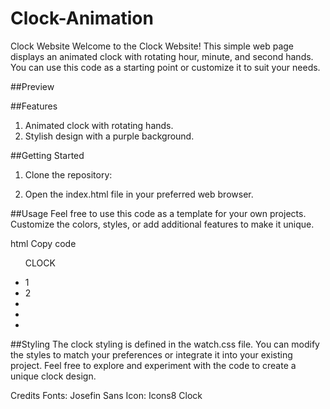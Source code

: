 # Clock-Animation

Clock Website
Welcome to the Clock Website! This simple web page displays an animated clock with rotating hour, minute, and second hands. You can use this code as a starting point or customize it to suit your needs.

##Preview

##Features
1) Animated clock with rotating hands.<br>
2) Stylish design with a purple background.

##Getting Started
1) Clone the repository:
<!--
bash

git clone https://github.com/your-username/clock-website.git
-->

2) Open the index.html file in your preferred web browser.

##Usage
Feel free to use this code as a template for your own projects. Customize the colors, styles, or add additional features to make it unique.

html
Copy code
<!-- Include the necessary HTML structure -->
<!DOCTYPE html>
<html lang="en">
<head>
  <meta charset="UTF-8">
  <meta name="viewport" content="width=device-width, initial-scale=1.0">
  <link rel="stylesheet" href="watch.css">
  <link rel="icon" href="icons8-clock-16.png">
  <link rel="preconnect" href="https://fonts.googleapis.com">
  <link rel="preconnect" href="https://fonts.gstatic.com" crossorigin>
</head>
<body>
  <div class="wrapper">
    <ul id="clocktext">CLOCK</ul>
    <ul id="clock">
      <li class="numbers"><span>1</span></li>
      <li class="numbers"><span>2</span></li>
      <!-- ... (continue for numbers 3 to 12) ... -->
      <li id="hour"></li>
      <li id="minute"></li>
      <li id="second"></li>
    </ul>
  </div>
</body>
</html>

##Styling
The clock styling is defined in the watch.css file. You can modify the styles to match your preferences or integrate it into your existing project. Feel free to explore and experiment with the code to create a unique clock design.

Credits
Fonts: Josefin Sans
Icon: Icons8 Clock
